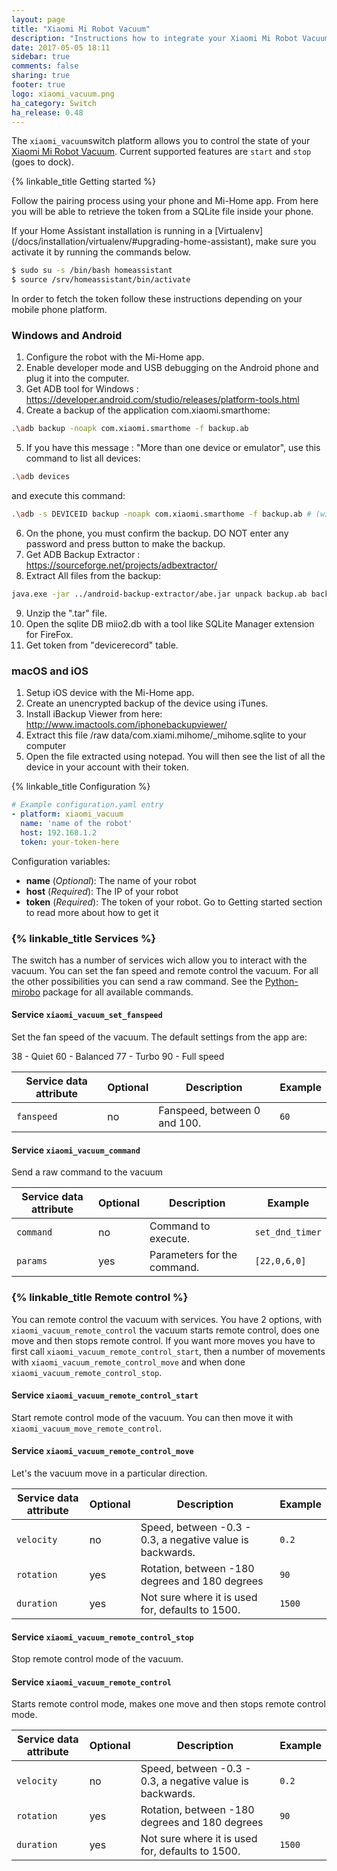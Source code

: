 ```yaml
---
layout: page
title: "Xiaomi Mi Robot Vacuum"
description: "Instructions how to integrate your Xiaomi Mi Robot Vacuum within Home Assistant."
date: 2017-05-05 18:11
sidebar: true
comments: false
sharing: true
footer: true
logo: xiaomi_vacuum.png
ha_category: Switch
ha_release: 0.48
---
```


The `xiaomi_vacuum`switch platform allows you to control the state of your [Xiaomi Mi Robot Vacuum](http://www.mi.com/roomrobot/). 
Current supported features are `start` and `stop` (goes to dock).

{% linkable_title Getting started %}

Follow the pairing process using your phone and Mi-Home app. From here you will be able to retrieve the token from a SQLite file inside your phone.

<p class='note warning'>
If your Home Assistant installation is running in a [Virtualenv](/docs/installation/virtualenv/#upgrading-home-assistant), make sure you activate it by running the commands below.</p>

```bash 
$ sudo su -s /bin/bash homeassistant
$ source /srv/homeassistant/bin/activate
```

In order to fetch the token follow these instructions depending on your mobile phone platform.

### Windows and Android
1. Configure the robot with the Mi-Home app.
2. Enable developer mode and USB debugging on the Android phone and plug it into the computer.
3. Get ADB tool for Windows : https://developer.android.com/studio/releases/platform-tools.html
4. Create a backup of the application com.xiaomi.smarthome:
```bash
.\adb backup -noapk com.xiaomi.smarthome -f backup.ab
```
5. If you have this message : "More than one device or emulator", use this command to list all devices:
```bash
.\adb devices
``` 
and execute this command:
```bash
.\adb -s DEVICEID backup -noapk com.xiaomi.smarthome -f backup.ab # (with DEVICEID the device id from the previous command)
```
6. On the phone, you must confirm the backup. DO NOT enter any password and press button to make the backup.
7. Get ADB Backup Extractor : https://sourceforge.net/projects/adbextractor/
8. Extract All files from the backup:
```bash
java.exe -jar ../android-backup-extractor/abe.jar unpack backup.ab backup.tar ""
```
9. Unzip the ".tar" file.
10. Open the sqlite DB miio2.db with a tool like SQLite Manager extension for FireFox.
11. Get token from "devicerecord" table.


### macOS and iOS
1. Setup iOS device with the Mi-Home app.
2. Create an unencrypted backup of the device using iTunes.
3. Install iBackup Viewer from here: http://www.imactools.com/iphonebackupviewer/
4. Extract this file /raw data/com.xiami.mihome/_mihome.sqlite to your computer
5. Open the file extracted using notepad. You will then see the list of all the device in your account with their token.

{% linkable_title Configuration %}

```yaml
# Example configuration.yaml entry
- platform: xiaomi_vacuum
  name: 'name of the robot'
  host: 192.168.1.2
  token: your-token-here
```

Configuration variables:
- **name** (*Optional*): The name of your robot
- **host** (*Required*): The IP of your robot
- **token** (*Required*): The token of your robot. Go to Getting started section to read more about how to get it

### {% linkable_title Services %}

The switch has a number of services wich allow you to interact with the vacuum. You can set the fan speed and remote control the vacuum. For all the other possibilities you can send a raw command. See the [Python-mirobo](https://github.com/rytilahti/python-mirobo) package for all available commands.

#### Service `xiaomi_vacuum_set_fanspeed`

Set the fan speed of the vacuum. The default settings from the app are:

38 - Quiet
60 - Balanced
77 - Turbo
90 - Full speed

| Service data attribute | Optional | Description | Example |
| ---------------------- | -------- | ----------- | ----------- |
| `fanspeed` | no | Fanspeed, between 0 and 100. | `60` |

#### Service `xiaomi_vacuum_command`

Send a raw command to the vacuum

| Service data attribute | Optional | Description | Example |
| ---------------------- | -------- | ----------- | ----------- |
| `command` | no | Command to execute. | `set_dnd_timer` |
| `params` | yes | Parameters for the command. | `[22,0,6,0]` |

### {% linkable_title Remote control %}

You can remote control the vacuum with services. You have 2 options, with `xiaomi_vacuum_remote_control` the vacuum starts remote control, does one move and then stops remote control. If you want more moves you have to first call `xiaomi_vacuum_remote_control_start`, then a number of movements with `xiaomi_vacuum_remote_control_move` and when done `xiaomi_vacuum_remote_control_stop`.

#### Service `xiaomi_vacuum_remote_control_start`

Start remote control mode of the vacuum. You can then move it with `xiaomi_vacuum_move_remote_control`.

#### Service `xiaomi_vacuum_remote_control_move`

Let's the vacuum move in a particular direction.

| Service data attribute | Optional | Description | Example |
| ---------------------- | -------- | ----------- | ----------- |
| `velocity` | no | Speed, between -0.3 - 0.3, a negative value is backwards. | `0.2` |
| `rotation` | yes | Rotation, between -180 degrees and 180 degrees | `90` |
| `duration` | yes | Not sure where it is used for, defaults to 1500. | `1500` |

#### Service `xiaomi_vacuum_remote_control_stop`

Stop remote control mode of the vacuum.

#### Service `xiaomi_vacuum_remote_control`

Starts remote control mode, makes one move and then stops remote control mode.

| Service data attribute | Optional | Description | Example |
| ---------------------- | -------- | ----------- | ----------- |
| `velocity` | no | Speed, between -0.3 - 0.3, a negative value is backwards. | `0.2` |
| `rotation` | yes | Rotation, between -180 degrees and 180 degrees | `90` |
| `duration` | yes | Not sure where it is used for, defaults to 1500. | `1500` |
